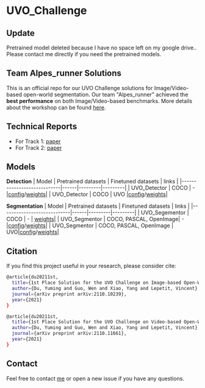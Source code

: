 # UVO_Challenge

## Update
Pretrained model deleted because I have no space left on my google drive.. Please contact me directly if you need the pretrained models.

## Team Alpes_runner Solutions
This is an official repo for our UVO Challenge solutions for Image/Video-based open-world segmentation. Our team "Alpes_runner" achieved the **best performance** on both Image/Video-based benchmarks. More details about the workshop can be found [here](https://sites.google.com/view/unidentified-video-object/home?authuser=0).

## Technical Reports
- For Track 1: [paper](https://arxiv.org/abs/2110.10239)
- For Track 2: [paper](https://arxiv.org/abs/2110.11661)

## Models
**Detection**
| Model                      | Pretrained datasets | Finetuned datasets | links   |
|----------------------------|------|---------|---------|
| UVO_Detector     | COCO | - |[config](./Track1/detection/configs/uvo/swin_l_carafe_simota_focal_giou_iouhead_tower_dcn_coco_384.py)/[weights](https://drive.google.com/file/d/1coV2E0qF13t4aEUT_9i2f1Dpcwk1e1rK/view?usp=sharing)|
| UVO_Detector     | COCO | UVO |[config](./Track1/detection/configs/uvo/swin_l_carafe_simota_focal_giou_iouhead_tower_dcn_coco_384_uvo_finetune.py)/[weights](https://drive.google.com/file/d/10ma5pcX1oq86QtEdSEsKBKAPJYL0YWZb/view?usp=sharing)|

**Segmentation**
| Model                      | Pretrained datasets | Finetuned datasets | links   |
|----------------------------|------|---------|---------|
| UVO_Segementor    | COCO | - | [weights](https://drive.google.com/file/d/1oWkJA10VTUoEaRkoaPDz_gnQ5Bg67oHx/view?usp=sharing)|
| UVO_Segmentor     | COCO, PASCAL, OpenImage| - |[config](./Track1/segmentation/configs/swin/swin_l_upper_w_jitter_training.py)/[weights](https://1drv.ms/u/s!Ar4uxu1EELfHdafV-y_AWo5sJR0?e=9YLc8m)|
| UVO_Segmentor     | COCO, PASCAL, OpenImage | UVO|[config](./Track1/segmentation/configs/swin/swin_l_upper_w_jitter_uvo_finetune_training.py)/[weights](https://drive.google.com/file/d/1UWnXBa8WyNC0F6nBNoTrU5GdGbSOW3eM/view?usp=sharing)|

## Citation
If you find this project useful in your research, please consider cite:
```bash
@article{du20211st,
  title={1st Place Solution for the UVO Challenge on Image-based Open-World Segmentation 2021},
  author={Du, Yuming and Guo, Wen and Xiao, Yang and Lepetit, Vincent},
  journal={arXiv preprint arXiv:2110.10239},
  year={2021}
}

@article{du20211st,
  title={1st Place Solution for the UVO Challenge on Video-based Open-World Segmentation 2021},
  author={Du, Yuming and Guo, Wen and Xiao, Yang and Lepetit, Vincent},
  journal={arXiv preprint arXiv:2110.11661},
  year={2021}
}
```

## Contact
Feel free to contact [me](yuming.du@enpc.fr) or open a new issue if you have any questions.
